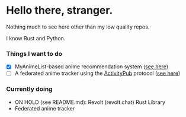 # Hello there, stranger.

Nothing much to see here other than my low quality repos.

I know Rust and Python.

### Things I want to do
- [x] MyAnimeList-based anime recommendation system ([see here](https://github.com/Asudox/anote))
- [ ] A federated anime tracker using the [ActivityPub](https://www.w3.org/TR/activitypub/) protocol ([see here](https://github.com/Asudox/anifed))

### Currently doing
- ON HOLD (see README.md): Revolt (revolt.chat) Rust Library
- Federated anime tracker
